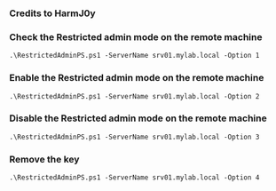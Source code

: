 ### Credits to HarmJ0y

### Check the Restricted admin mode on the remote machine
```
.\RestrictedAdminPS.ps1 -ServerName srv01.mylab.local -Option 1
```

### Enable the Restricted admin mode on the remote machine
```
.\RestrictedAdminPS.ps1 -ServerName srv01.mylab.local -Option 2
```

### Disable the Restricted admin mode on the remote machine
```
.\RestrictedAdminPS.ps1 -ServerName srv01.mylab.local -Option 3
```

### Remove the key
```
.\RestrictedAdminPS.ps1 -ServerName srv01.mylab.local -Option 4
```
